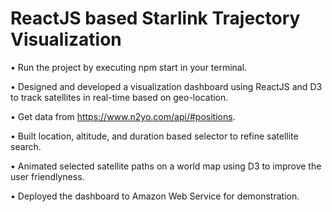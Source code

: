 # ReactJS based Starlink Trajectory Visualization

• Run the project by executing npm start in your terminal. 

• Designed and developed a visualization dashboard using ReactJS and D3 to track satellites in real-time based on geo-location.

• Get data from https://www.n2yo.com/api/#positions.

• Built location, altitude, and duration based selector to refine satellite search.

• Animated selected satellite paths on a world map using D3 to improve the user friendlyness.

• Deployed the dashboard to Amazon Web Service for demonstration. 
